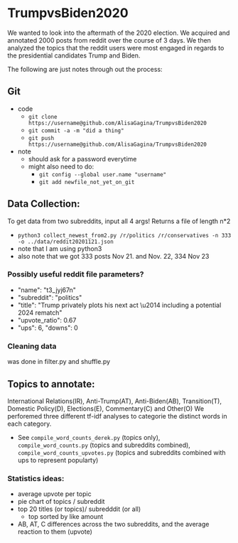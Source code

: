 # TrumpvsBiden2020  
We wanted to look into the aftermath of the 2020 election. We acquired and annotated 2000 posts from reddit over the course of 3 days. We then analyzed the topics that the reddit users were most engaged in regards to the presidential candidates Trump and Biden. 

The following are just notes through out the process:
## Git
- code
  - `git clone https://username@github.com/AlisaGagina/TrumpvsBiden2020`
  - `git commit -a -m "did a thing"`
  - `git push https://username@github.com/AlisaGagina/TrumpvsBiden2020`
- note 
  - should ask for a password everytime
  - might also need to do:
    - `git config --global user.name "username"`
    - `git add newfile_not_yet_on_git`

## Data Collection:
 To get data from two subreddits, input all 4 args! Returns a file of length n*2
 - `python3 collect_newest_from2.py /r/politics /r/conservatives -n 333 -o ../data/reddit20201121.json   `
 -  note that I am using python3
 -  also note that we got 333 posts Nov 21. and Nov. 22, 334 Nov 23
 
 ### Possibly useful reddit file parameters?
 - "name": "t3_jyj67n"
 - "subreddit": "politics"
 - "title": "Trump privately plots his next act \u2014 including a potential 2024 rematch"
 - "upvote_ratio": 0.67
 - "ups": 6, "downs": 0
 
 ### Cleaning data
  was done in filter.py and shuffle.py
 
 ## Topics to annotate:
 International Relations(IR), Anti-Trump(AT), Anti-Biden(AB), Transition(T), Domestic Policy(D), Elections(E), Commentary(C) and Other(O)
 We perforemed three different tf-idf analyses to categorie the distinct words in each category.
 - See `compile_word_counts_derek.py` (topics only), `compile_word_counts.py` (topics and subreddits combined), `compile_word_counts_upvotes.py` (topics and subreddits combined with ups to represent popularty)
 
 ### Statistics ideas:
 - average upvote per topic
 - pie chart of topics / subreddit
 - top 20 titles  (or topics)/ subredddit (or all) 
   - top sorted by like amount
 - AB, AT, C differences across the two subreddits, and the average reaction to them (upvote)
 

